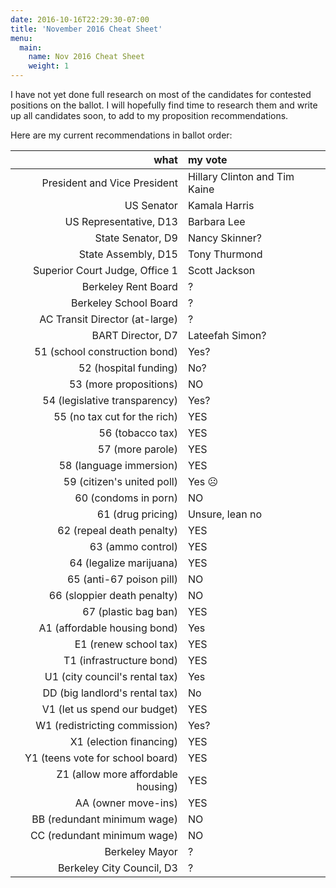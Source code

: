 ```yaml
---
date: 2016-10-16T22:29:30-07:00
title: 'November 2016 Cheat Sheet'
menu:
  main:
    name: Nov 2016 Cheat Sheet
    weight: 1
---
```


I have not yet done full research on most of the candidates for contested
positions on the ballot. I will hopefully find time to research them and write
up all candidates soon, to add to my proposition recommendations.

Here are my current recommendations in ballot order:

<!--more-->

what|my vote
--:|:-----
President and Vice President | Hillary Clinton and Tim Kaine
US Senator | Kamala Harris
US Representative, D13 | Barbara Lee
State Senator, D9 | Nancy Skinner?
State Assembly, D15 | Tony Thurmond
Superior Court Judge, Office 1 | Scott Jackson
Berkeley Rent Board | ?
Berkeley School Board | ?
AC Transit Director (at-large) | ?
BART Director, D7 | Lateefah Simon?
51 (school construction bond) | Yes?
52 (hospital funding) | No?
53 (more propositions) | NO
54 (legislative transparency) | Yes?
55 (no tax cut for the rich)| YES
56 (tobacco tax) | YES
57 (more parole) | YES
58 (language immersion) | YES
59 (citizen's united poll) | Yes ☹
60 (condoms in porn) | NO
61 (drug pricing) | Unsure, lean no
62 (repeal death penalty) | YES
63 (ammo control) | YES
64 (legalize marijuana) | YES
65 (anti-67 poison pill) | NO
66 (sloppier death penalty) | NO
67 (plastic bag ban) | YES
A1 (affordable housing bond) | Yes
E1 (renew school tax) | YES
T1 (infrastructure bond) | YES
U1 (city council's rental tax) | Yes
DD (big landlord's rental tax) | No
V1 (let us spend our budget) | YES
W1 (redistricting commission) | Yes?
X1 (election financing) | YES
Y1 (teens vote for school board) | YES
Z1 (allow more affordable housing) | YES
AA (owner move-ins) | YES
BB (redundant minimum wage) | NO
CC (redundant minimum wage) | NO
Berkeley Mayor | ?
Berkeley City Council, D3 | ?
